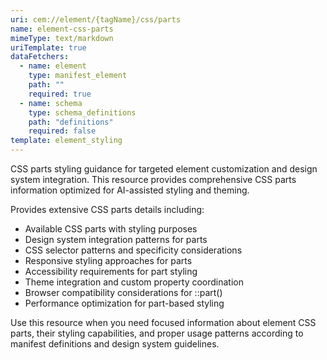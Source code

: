 ```yaml
---
uri: cem://element/{tagName}/css/parts
name: element-css-parts
mimeType: text/markdown
uriTemplate: true
dataFetchers:
  - name: element
    type: manifest_element
    path: ""
    required: true
  - name: schema
    type: schema_definitions
    path: "definitions"
    required: false
template: element_styling
---
```


CSS parts styling guidance for targeted element customization and design system integration. This resource provides comprehensive CSS parts information optimized for AI-assisted styling and theming.

Provides extensive CSS parts details including:
- Available CSS parts with styling purposes
- Design system integration patterns for parts
- CSS selector patterns and specificity considerations
- Responsive styling approaches for parts
- Accessibility requirements for part styling
- Theme integration and custom property coordination
- Browser compatibility considerations for ::part()
- Performance optimization for part-based styling

Use this resource when you need focused information about element CSS parts, their styling capabilities, and proper usage patterns according to manifest definitions and design system guidelines.